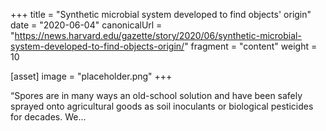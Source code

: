 +++
title = "Synthetic microbial system developed to find objects' origin"
date = "2020-06-04"
canonicalUrl = "https://news.harvard.edu/gazette/story/2020/06/synthetic-microbial-system-developed-to-find-objects-origin/"
fragment = "content"
weight = 10

[asset]
    image = "placeholder.png"
+++

“Spores are in many ways an old-school solution and have been safely 
sprayed onto agricultural goods as soil inoculants or biological pesticides 
for decades. We...
